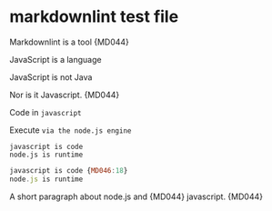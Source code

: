 # markdownlint test file

Markdownlint is a tool {MD044}

JavaScript is a language

JavaScript is not Java

Nor is it Javascript. {MD044}

Code in `javascript`

Execute `via the node.js engine`

    javascript is code
    node.js is runtime

```js
javascript is code {MD046:18}
node.js is runtime
```

A short paragraph
about node.js and {MD044}
javascript. {MD044}
